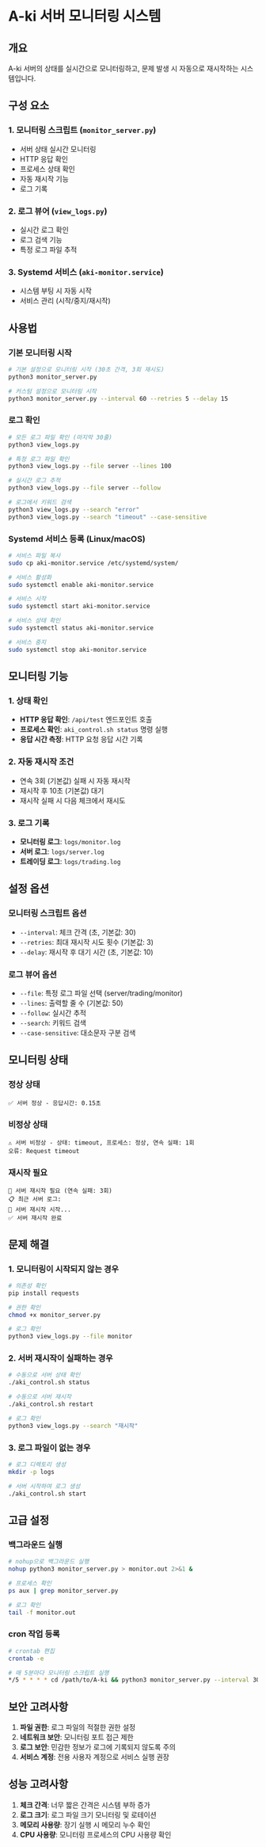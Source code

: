 # A-ki 서버 모니터링 시스템

## 개요

A-ki 서버의 상태를 실시간으로 모니터링하고, 문제 발생 시 자동으로 재시작하는 시스템입니다.

## 구성 요소

### 1. 모니터링 스크립트 (`monitor_server.py`)
- 서버 상태 실시간 모니터링
- HTTP 응답 확인
- 프로세스 상태 확인
- 자동 재시작 기능
- 로그 기록

### 2. 로그 뷰어 (`view_logs.py`)
- 실시간 로그 확인
- 로그 검색 기능
- 특정 로그 파일 추적

### 3. Systemd 서비스 (`aki-monitor.service`)
- 시스템 부팅 시 자동 시작
- 서비스 관리 (시작/중지/재시작)

## 사용법

### 기본 모니터링 시작

```bash
# 기본 설정으로 모니터링 시작 (30초 간격, 3회 재시도)
python3 monitor_server.py

# 커스텀 설정으로 모니터링 시작
python3 monitor_server.py --interval 60 --retries 5 --delay 15
```

### 로그 확인

```bash
# 모든 로그 파일 확인 (마지막 30줄)
python3 view_logs.py

# 특정 로그 파일 확인
python3 view_logs.py --file server --lines 100

# 실시간 로그 추적
python3 view_logs.py --file server --follow

# 로그에서 키워드 검색
python3 view_logs.py --search "error"
python3 view_logs.py --search "timeout" --case-sensitive
```

### Systemd 서비스 등록 (Linux/macOS)

```bash
# 서비스 파일 복사
sudo cp aki-monitor.service /etc/systemd/system/

# 서비스 활성화
sudo systemctl enable aki-monitor.service

# 서비스 시작
sudo systemctl start aki-monitor.service

# 서비스 상태 확인
sudo systemctl status aki-monitor.service

# 서비스 중지
sudo systemctl stop aki-monitor.service
```

## 모니터링 기능

### 1. 상태 확인
- **HTTP 응답 확인**: `/api/test` 엔드포인트 호출
- **프로세스 확인**: `aki_control.sh status` 명령 실행
- **응답 시간 측정**: HTTP 요청 응답 시간 기록

### 2. 자동 재시작 조건
- 연속 3회 (기본값) 실패 시 자동 재시작
- 재시작 후 10초 (기본값) 대기
- 재시작 실패 시 다음 체크에서 재시도

### 3. 로그 기록
- **모니터링 로그**: `logs/monitor.log`
- **서버 로그**: `logs/server.log`
- **트레이딩 로그**: `logs/trading.log`

## 설정 옵션

### 모니터링 스크립트 옵션
- `--interval`: 체크 간격 (초, 기본값: 30)
- `--retries`: 최대 재시작 시도 횟수 (기본값: 3)
- `--delay`: 재시작 후 대기 시간 (초, 기본값: 10)

### 로그 뷰어 옵션
- `--file`: 특정 로그 파일 선택 (server/trading/monitor)
- `--lines`: 출력할 줄 수 (기본값: 50)
- `--follow`: 실시간 추적
- `--search`: 키워드 검색
- `--case-sensitive`: 대소문자 구분 검색

## 모니터링 상태

### 정상 상태
```
✅ 서버 정상 - 응답시간: 0.15초
```

### 비정상 상태
```
⚠️ 서버 비정상 - 상태: timeout, 프로세스: 정상, 연속 실패: 1회
오류: Request timeout
```

### 재시작 필요
```
🚨 서버 재시작 필요 (연속 실패: 3회)
📋 최근 서버 로그:
🔄 서버 재시작 시작...
✅ 서버 재시작 완료
```

## 문제 해결

### 1. 모니터링이 시작되지 않는 경우
```bash
# 의존성 확인
pip install requests

# 권한 확인
chmod +x monitor_server.py

# 로그 확인
python3 view_logs.py --file monitor
```

### 2. 서버 재시작이 실패하는 경우
```bash
# 수동으로 서버 상태 확인
./aki_control.sh status

# 수동으로 서버 재시작
./aki_control.sh restart

# 로그 확인
python3 view_logs.py --search "재시작"
```

### 3. 로그 파일이 없는 경우
```bash
# 로그 디렉토리 생성
mkdir -p logs

# 서버 시작하여 로그 생성
./aki_control.sh start
```

## 고급 설정

### 백그라운드 실행
```bash
# nohup으로 백그라운드 실행
nohup python3 monitor_server.py > monitor.out 2>&1 &

# 프로세스 확인
ps aux | grep monitor_server.py

# 로그 확인
tail -f monitor.out
```

### cron 작업 등록
```bash
# crontab 편집
crontab -e

# 매 5분마다 모니터링 스크립트 실행
*/5 * * * * cd /path/to/A-ki && python3 monitor_server.py --interval 300
```

## 보안 고려사항

1. **파일 권한**: 로그 파일의 적절한 권한 설정
2. **네트워크 보안**: 모니터링 포트 접근 제한
3. **로그 보안**: 민감한 정보가 로그에 기록되지 않도록 주의
4. **서비스 계정**: 전용 사용자 계정으로 서비스 실행 권장

## 성능 고려사항

1. **체크 간격**: 너무 짧은 간격은 시스템 부하 증가
2. **로그 크기**: 로그 파일 크기 모니터링 및 로테이션
3. **메모리 사용량**: 장기 실행 시 메모리 누수 확인
4. **CPU 사용량**: 모니터링 프로세스의 CPU 사용량 확인 